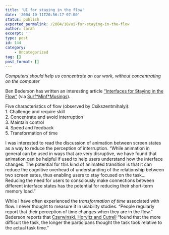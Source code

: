 ```yaml
---
title: 'UI for staying in the flow'
date: '2004-10-11T20:56:17-07:00'
status: publish
exported_permalink: /2004/10/ui-for-staying-in-the-flow
author: sarah
excerpt: ''
type: post
id: 144
category:
    - Uncategorized
tag: []
post_format: []
---
```

*Computers should help us concentrate on our work, without concentrating on the computer*

Ben Bederson has written an interesting article [“Interfaces for Staying in the Flow”](http://www.acm.org/ubiquity/views/v5i27_bederson.html) (via [Surf\*Minf\*Musings](http://surfmind.com/muzings/index.php?p=23)).

Five characteristics of flow (observed by Csikszentmihalyi):  
1\. Challenge and require skill  
2\. Concentrate and avoid interruption  
3\. Maintain control  
4\. Speed and feedback  
5\. Transformation of time

I was interested to read the discussion of animation between screen states as a way to reduce the perception of interruption. “While animation in general can be used in ways that are very disruptive, we have found that animation can be helpful if used to help users understand how the interface changes. The potential for this kind of animated transition is that it can reduce the cognitive overhead of understanding of the relationship between two screen sates, thus enabling users to stay focused on the task…Reducing the need for users to consciously make connections between different interface states has the potential for reducing their short-term memory load.”

While I have often experienced the *transformation of time* associated with flow. I never thought to measure it in usability studies. “People regularly report that their perception of time changes when they are in the flow.” Bederson reports that [Czerwinski, Horvitz and Cutrell](http://www.research.microsoft.com/users/marycz/sda.pdf) “found that the more difficult the task, the longer the participans thought the task took relative to the actual task time.”
